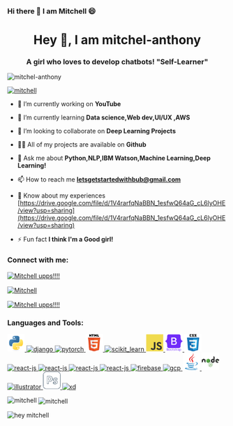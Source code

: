 ### Hi there 👋 I am Mitchell 😄

<!--
**Mitchell-Anthony/Mitchell-Anthony** is a ✨ _special_ ✨ repository because its `README.md` (this file) appears on your GitHub profile.

Here are some ideas to get you started:

- 🔭 I’m currently working on ...
- 🌱 I’m currently learning ...
- 👯 I’m looking to collaborate on ...
- 🤔 I’m looking for help with ...
- 💬 Ask me about ...
- 📫 How to reach me: ...
- 😄 Pronouns: ...
- ⚡ Fun fact: ...
-->
<h1 align="center">Hey 👋, I am mitchel-anthony</h1>
<h3 align="center">A girl who loves to develop chatbots! "Self-Learner"</h3>

<p align="left"> <img src="https://komarev.com/ghpvc/?username=mitchell-anthony&label=Profile%20views&color=blueviolet&style=flat" alt="mitchel-anthony" /> </p>

<p align="left"> <a href="https://github.com/ryo-ma/github-profile-trophy"><img src="https://github-profile-trophy.vercel.app/?username=mitchell-anthony&theme=juicyfresh" alt="mitchell" /></a> </p>

- 🔭 I’m currently working on **YouTube**

- 🌱 I’m currently learning **Data science,Web dev,UI/UX ,AWS**

- 👯 I’m looking to collaborate on **Deep Learning Projects**

- 👨‍💻 All of my projects are available on **Github**

- 💬 Ask me about **Python,NLP,IBM Watson,Machine Learning,Deep Learning!**

- 📫 How to reach me **letsgetstartedwithbub@gmail.com**

- 📄 Know about my experiences [https://drive.google.com/file/d/1V4rarfqNaBBN_1esfwQ64aG_cL6lyOHE/view?usp=sharing](https://drive.google.com/file/d/1V4rarfqNaBBN_1esfwQ64aG_cL6lyOHE/view?usp=sharing)

- ⚡ Fun fact **I think I'm a Good girl!**

<h3 align="left">Connect with me:</h3>
<p align="left">
<a href="https://www.linkedin.com/in/mitchell-david-anthony/" target="blank"><img align="center" src="https://cdn.jsdelivr.net/npm/simple-icons@3.0.1/icons/linkedin.svg" alt="Mitchell upps!!!!" height="30" width="40" /></a>

<a href="https://www.instagram.com/bub_canvas/?hl=en" target="blank"><img align="center" src="https://cdn.jsdelivr.net/npm/simple-icons@3.0.1/icons/instagram.svg" alt="Mitchell" height="30" width="40" /></a>

<a href="https://www.youtube.com/channel/UC99Hu7dB4CaoniO7lOLL4NA" target="blank"><img align="center" src="https://cdn.jsdelivr.net/npm/simple-icons@3.0.1/icons/youtube.svg" alt="Mitchell upps!!!!" height="30" width="40" /></a>

<h3 align="left">Languages and Tools:</h3>
<a href="https://www.python.org" target="_blank"> <img src="https://raw.githubusercontent.com/devicons/devicon/master/icons/python/python-original.svg" alt="python" width="40" height="40"/> </a> 
<a href="https://www.djangoproject.com/" target="_blank"> <img src="https://www.vectorlogo.zone/logos/djangoproject/djangoproject-icon.svg" alt="django" width="40" height="40"/>
</a>
<a href="https://pytorch.org/" target="_blank"> <img src="https://www.vectorlogo.zone/logos/pytorch/pytorch-icon.svg" alt="pytorch" width="40" height="40"/> </a>
<a href="https://www.w3.org/html/" target="_blank"> <img src="https://raw.githubusercontent.com/devicons/devicon/master/icons/html5/html5-original-wordmark.svg" alt="html5" width="40" height="40"/> </a> 
<a href="https://scikit-learn.org/" target="_blank"> <img src="https://upload.wikimedia.org/wikipedia/commons/0/05/Scikit_learn_logo_small.svg" alt="scikit_learn" width="40" height="40"/> </a>
<a href="https://developer.mozilla.org/en-US/docs/Web/JavaScript" target="_blank"> <img src="https://raw.githubusercontent.com/devicons/devicon/master/icons/javascript/javascript-original.svg" alt="javascript" width="40" height="40"/> </a> 
<a href="https://getbootstrap.com" target="_blank"> <img src="https://raw.githubusercontent.com/devicons/devicon/master/icons/bootstrap/bootstrap-plain-wordmark.svg" alt="bootstrap" width="40" height="40"/> </a> 
<a href="https://www.w3schools.com/css/" target="_blank"> <img src="https://raw.githubusercontent.com/devicons/devicon/master/icons/css3/css3-original-wordmark.svg" alt="css3" width="40" height="40"/> </a> 
<a href="https://reactjs.org/" target="_blank"> <img src="https://www.vectorlogo.zone/logos/reactjs/reactjs-icon.svg" alt="react-js" width="40" height="40"/> </a> 
<a href="https://www.figma.com/" target="_blank"> <img src="https://www.vectorlogo.zone/logos/figma/figma-icon.svg" alt="react-js" width="40" height="40"/> </a> 
<a href="https://git-scm.com/" target="_blank"> <img src="https://www.vectorlogo.zone/logos/git-scm/git-scm-icon.svg" alt="react-js" width="40" height="40"/> </a> 
<a href="https://aws.amazon.com/" target="_blank"> <img src="https://www.vectorlogo.zone/logos/amazon_aws/amazon_aws-icon.svg" alt="react-js" width="40" height="40"/> </a> 
<a href="https://firebase.google.com/" target="_blank"> <img src="https://www.vectorlogo.zone/logos/firebase/firebase-icon.svg" alt="firebase" width="40" height="40"/> </a> 
<a href="https://cloud.google.com" target="_blank"> <img src="https://www.vectorlogo.zone/logos/google_cloud/google_cloud-icon.svg" alt="gcp" width="40" height="40"/> </a>
<a href="https://www.java.com" target="_blank"> <img src="https://raw.githubusercontent.com/devicons/devicon/master/icons/java/java-original.svg" alt="java" width="40" height="40"/> </a> 
<a href="https://nodejs.org" target="_blank"> <img src="https://raw.githubusercontent.com/devicons/devicon/master/icons/nodejs/nodejs-original-wordmark.svg" alt="nodejs" width="40" height="40"/></a> 
<a href="https://www.adobe.com/in/products/illustrator.html" target="_blank"> <img src="https://www.vectorlogo.zone/logos/adobe_illustrator/adobe_illustrator-icon.svg" alt="illustrator" width="40" height="40"/> </a> 
<a href="https://www.photoshop.com/en" target="_blank"> <img src="https://raw.githubusercontent.com/devicons/devicon/master/icons/photoshop/photoshop-line.svg" alt="photoshop" width="40" height="40"/> </a>   
<a href="https://www.adobe.com/products/xd.html" target="_blank"> <img src="https://cdn.worldvectorlogo.com/logos/adobe-xd.svg" alt="xd" width="40" height="40"/> </a> </p>

<p><img align="left" src="https://github-readme-stats.vercel.app/api/top-langs?username=mitchell-anthony&theme=chartreuse-dark&show_icons=true&locale=en&layout=compact" alt="mitchell" /></p>
<!-- https://github-readme-stats.vercel.app/api?username=mitchell-anthony&theme=chartreuse-dark&show_icons=true&count_private=true -->
<p>&nbsp;<img align="center" src="https://github-readme-stats.vercel.app/api?username=mitchell-anthony&theme=chartreuse-dark&show_icons=true&count_private=true" alt="mitchell" /></p>

<p><img align="center" src="https://github-readme-streak-stats.herokuapp.com/?user=mitchell-anthony&theme=chartreuse-dark&show_icons=true" alt="hey mitchell" /></p>
